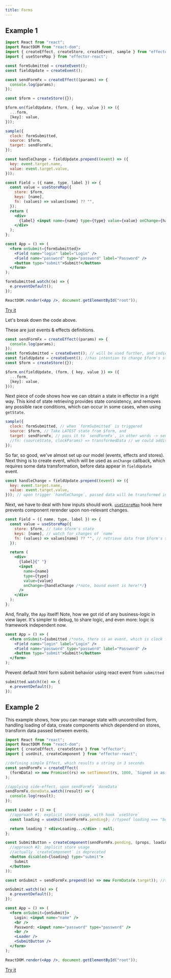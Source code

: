 ```yaml
---
title: Forms
---
```


## Example 1

```jsx
import React from "react";
import ReactDOM from "react-dom";
import { createEffect, createStore, createEvent, sample } from "effector";
import { useStoreMap } from "effector-react";

const formSubmitted = createEvent();
const fieldUpdate = createEvent();

const sendFormFx = createEffect((params) => {
  console.log(params);
});

const $form = createStore({});

$form.on(fieldUpdate, (form, { key, value }) => ({
  ...form,
  [key]: value,
}));

sample({
  clock: formSubmitted,
  source: $form,
  target: sendFormFx,
});

const handleChange = fieldUpdate.prepend((event) => ({
  key: event.target.name,
  value: event.target.value,
}));

const Field = ({ name, type, label }) => {
  const value = useStoreMap({
    store: $form,
    keys: [name],
    fn: (values) => values[name] ?? "",
  });
  return (
    <div>
      {label} <input name={name} type={type} value={value} onChange={handleChange} />
    </div>
  );
};

const App = () => (
  <form onSubmit={formSubmitted}>
    <Field name="login" label="Login" />
    <Field name="password" type="password" label="Password" />
    <button type="submit">Submit!</button>
  </form>
);

formSubmitted.watch((e) => {
  e.preventDefault();
});

ReactDOM.render(<App />, document.getElementById("root"));
```

[Try it](https://share.effector.dev/vvDfdTxp)

Let's break down the code above.

These are just events & effects definitions.

```js
const sendFormFx = createEffect((params) => {
  console.log(params);
});
const formSubmitted = createEvent(); // will be used further, and indicates, we have an intention to submit form
const fieldUpdate = createEvent(); //has intention to change $form's state in a way, defined in reducer further
const $form = createStore({});

$form.on(fieldUpdate, (form, { key, value }) => ({
  ...form,
  [key]: value,
}));
```

Next piece of code shows how we can obtain a state in effector in a right way. This kind of state retrieving provides state consistency, and removes any possible race conditions, which can occur in some cases, when using `getState`.

```js
sample({
  clock: formSubmitted, // when `formSubmitted` is triggered
  source: $form, // Take LATEST state from $form, and
  target: sendFormFx, // pass it to `sendFormFx`, in other words -> sendFormFx(state)
  //fn: (sourceState, clockParams) => transformedData // we could additionally transform data here, but if we need just pass source's value, we may omit this property
});
```

So far, so good, we've almost set up our model (events, effects and stores). Next thing is to create event, which will be used as `onChange` callback, which requires some data transformation, before data appear in `fieldUpdate` event.

```js
const handleChange = fieldUpdate.prepend((event) => ({
  key: event.target.name,
  value: event.target.value,
})); // upon trigger `handleChange`, passed data will be transformed in a way, described in function above, and returning value will be passed to original `setField` event.
```

Next, we have to deal with how inputs should work. [`useStoreMap`](/en/api/effector-react/useStoreMap) hook here prevents component rerender upon non-relevant changes.

```jsx
const Field = ({ name, type, label }) => {
  const value = useStoreMap({
    store: $form, // take $form's state
    keys: [name], // watch for changes of `name`
    fn: (values) => values[name] ?? "", // retrieve data from $form's state in this way (note: there will be an error, if undefined is returned)
  });

  return (
    <div>
      {label}{" "}
      <input
        name={name}
        type={type}
        value={value}
        onChange={handleChange /*note, bound event is here!*/}
      />
    </div>
  );
};
```

And, finally, the `App` itself! Note, how we got rid of any business-logic in view layer. It's simpler to debug, to share logic, and even more: logic is framework independent now.

```jsx
const App = () => (
  <form onSubmit={submitted /*note, there is an event, which is clock for sample*/}>
    <Field name="login" label="Login" />
    <Field name="password" type="password" label="Password" />
    <button type="submit">Submit!</button>
  </form>
);
```

Prevent default html form submit behavior using react event from `submitted`

```js
submitted.watch((e) => {
  e.preventDefault();
});
```

## Example 2

This example shows, how you can manage state with uncontrolled form, handling loading of data, create components which dependend on stores, transform data passed between events.

```jsx
import React from "react";
import ReactDOM from "react-dom";
import { createEffect, createStore } from "effector";
import { useUnit, createComponent } from "effector-react";

//defining simple Effect, which results a string in 3 seconds
const sendFormFx = createEffect(
  (formData) => new Promise((rs) => setTimeout(rs, 1000, `Signed in as [${formData.get("name")}]`)),
);

//applying side-effect, upon sendFormFx `doneData`
sendFormFx.doneData.watch((result) => {
  console.log(result);
});

const Loader = () => {
  //approach #1: explicit store usage, with hook `useStore`
  const loading = useUnit(sendFormFx.pending); //typeof loading === "boolean"

  return loading ? <div>Loading...</div> : null;
};

const SubmitButton = createComponent(sendFormFx.pending, (props, loading) => (
  //approach #2: implicit store usage
  //actually `createComponent` is deprecated
  <button disabled={loading} type="submit">
    Submit
  </button>
));

const onSubmit = sendFormFx.prepend((e) => new FormData(e.target)); //transforming upcoming data, from DOM Event to FormData

onSubmit.watch((e) => {
  e.preventDefault();
});

const App = () => (
  <form onSubmit={onSubmit}>
    Login: <input name="name" />
    <br />
    Password: <input name="password" type="password" />
    <br />
    <Loader />
    <SubmitButton />
  </form>
);

ReactDOM.render(<App />, document.getElementById("root"));
```

[Try it](https://share.effector.dev/yhE6HfCt)
